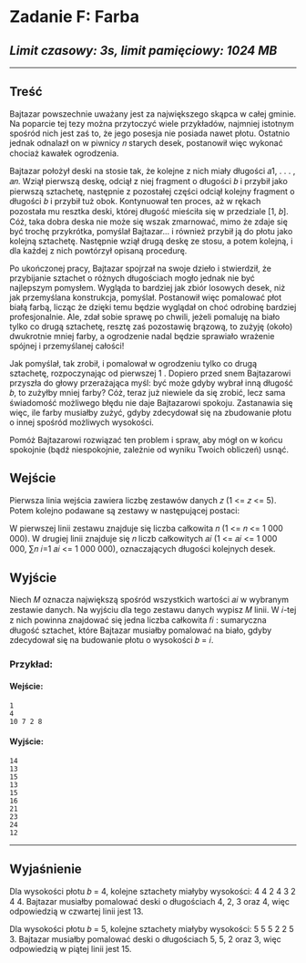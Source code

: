 # **Zadanie F**: Farba

## *Limit czasowy: 3s, limit pamięciowy: 1024 MB*

___

## **Treść**

Bajtazar powszechnie uważany jest za największego skąpca w całej gminie. Na poparcie
tej tezy można przytoczyć wiele przykładów, najmniej istotnym spośród nich jest zaś to, że
jego posesja nie posiada nawet płotu. Ostatnio jednak odnalazł on w piwnicy 𝑛 starych desek,
postanowił więc wykonać chociaż kawałek ogrodzenia.

Bajtazar położył deski na stosie tak, że kolejne z nich miały długości 𝑎1, . . . , 𝑎𝑛. Wziął
pierwszą deskę, odciął z niej fragment o długości 𝑏 i przybił jako pierwszą sztachetę, następnie
z pozostałej części odciął kolejny fragment o długości 𝑏 i przybił tuż obok. Kontynuował ten
proces, aż w rękach pozostała mu resztka deski, której długość mieściła się w przedziale [1, 𝑏].
Cóż, taka dobra deska nie może się wszak zmarnować, mimo że zdaje się być trochę przykrótka,
pomyślał Bajtazar... i również przybił ją do płotu jako kolejną sztachetę. Następnie wziął drugą
deskę ze stosu, a potem kolejną, i dla każdej z nich powtórzył opisaną procedurę.

Po ukończonej pracy, Bajtazar spojrzał na swoje dzieło i stwierdził, że przybijanie sztachet o
różnych długościach mogło jednak nie być najlepszym pomysłem. Wygląda to bardziej jak zbiór
losowych desek, niż jak przemyślana konstrukcja, pomyślał. Postanowił więc pomalować płot
białą farbą, licząc że dzięki temu będzie wyglądał on choć odrobinę bardziej profesjonalnie. Ale,
zdał sobie sprawę po chwili, jeżeli pomaluję na biało tylko co drugą sztachetę, resztę zaś pozostawię
brązową, to zużyję (około) dwukrotnie mniej farby, a ogrodzenie nadal będzie sprawiało wrażenie
spójnej i przemyślanej całości!

Jak pomyślał, tak zrobił, i pomalował w ogrodzeniu tylko co drugą sztachetę, rozpoczynając
od pierwszej 1
. Dopiero przed snem Bajtazarowi przyszła do głowy przerażająca myśl: być może
gdyby wybrał inną długość 𝑏, to zużyłby mniej farby? Cóż, teraz już niewiele da się zrobić, lecz
sama świadomość możliwego błędu nie daje Bajtazarowi spokoju. Zastanawia się więc, ile farby
musiałby zużyć, gdyby zdecydował się na zbudowanie płotu o innej spośród możliwych wysokości.

Pomóż Bajtazarowi rozwiązać ten problem i spraw, aby mógł on w końcu spokojnie (bądź
niespokojnie, zależnie od wyniku Twoich obliczeń) usnąć.

## **Wejście**

Pierwsza linia wejścia zawiera liczbę zestawów danych 𝑧 (1 <= 𝑧 <= 5). Potem kolejno podawane
są zestawy w następującej postaci:

W pierwszej linii zestawu znajduje się liczba całkowita 𝑛 (1 <= 𝑛 <= 1 000 000). W drugiej
linii znajduje się 𝑛 liczb całkowitych 𝑎𝑖 (1 <= 𝑎𝑖 <= 1 000 000,
∑︀𝑛
𝑖=1 𝑎𝑖 <= 1 000 000), oznaczających
długości kolejnych desek.

## **Wyjście**

Niech 𝑀 oznacza największą spośród wszystkich wartości 𝑎𝑖 w wybranym zestawie danych.
Na wyjściu dla tego zestawu danych wypisz 𝑀 linii. W 𝑖-tej z nich powinna znajdować się jedna
liczba całkowita 𝑓𝑖
: sumaryczna długość sztachet, które Bajtazar musiałby pomalować na biało,
gdyby zdecydował się na budowanie płotu o wysokości 𝑏 = 𝑖.

### **Przykład:**

#### **Wejście**:

    1
    4
    10 7 2 8

#### **Wyjście**:

    14
    13
    15
    13
    15
    16
    21
    23
    24
    12
___

## **Wyjaśnienie**

Dla wysokości płotu 𝑏 = 4, kolejne sztachety miałyby wysokości: 4 4 2 4 3 2 4 4. Bajtazar
musiałby pomalować deski o długościach 4, 2, 3 oraz 4, więc odpowiedzią w czwartej linii jest 13.

Dla wysokości płotu 𝑏 = 5, kolejne sztachety miałyby wysokości: 5 5 5 2 2 5 3. Bajtazar
musiałby pomalować deski o długościach 5, 5, 2 oraz 3, więc odpowiedzią w piątej linii jest 15.